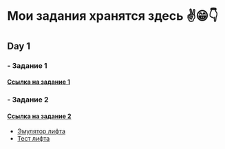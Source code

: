 # Мои задания хранятся здесь ✌😁👇

## Day 1

### - Задание 1

#### [Ссылка на задание 1](task_1.txt)

### - Задание 2

#### [Ссылка на задание 2](task_2.txt)

+ [Эмулятор лифта](building.py)
+ [Тест лифта](testbuilding.py)
